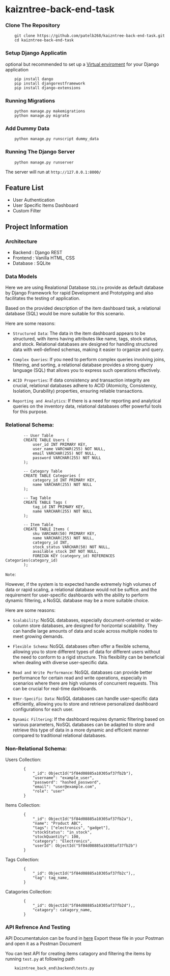 # kaizntree-back-end-task

### Clone The Repository

        git clone https://github.com/patelb268/kaizntree-back-end-task.git
        cd kaizntree-back-end-task

### Setup Django Applicatin
optional but recommended to set up a [Virtual enviroment]( https://docs.djangoproject.com/en/5.0/howto/windows/) for your Django application

        pip install dango
        pip install djangorestframework
        pip install django-extensions

### Running Migrations

        python manage.py makemigrations
        python manage.py migrate

### Add Dummy Data

        python manage.py runscript dummy_data

### Running The Django Server

        python manage.py runserver

The server will run at `http://127.0.0.1:8000/`

## Feature List
- User Authentication
- User Specific Items Dashboard
- Custom Filter

## Project Information

### Architecture
- Backend : Django REST
- Frontend : Vanilla HTML, CSS
- Database : SQLite

### Data Models
Here we are using Realational Database `SQLite` provide as default database by Django Framework for rapid Development and Prototyping and also facilitates the testing of application.

Based on the provided description of the item dashboard task, a relational database (SQL) would be more suitable for this scenario.

Here are some reasons:

 - `Structured Data`: The data in the item dashboard appears to be structured, with items having attributes like name, tags, stock status, and stock. Relational databases are designed for handling structured data with well-defined schemas, making it easier to organize and query.

- `Complex Queries`: If you need to perform complex queries involving joins, filtering, and sorting, a relational database provides a strong query language (SQL) that allows you to express such operations effectively.

 - `ACID Properties`: If data consistency and transaction integrity are crucial, relational databases adhere to ACID (Atomicity, Consistency, Isolation, Durability) properties, ensuring reliable transactions.

 - `Reporting and Analytics`: If there is a need for reporting and analytical queries on the inventory data, relational databases offer powerful tools for this purpose.

 ### Relational Schema:

            -- User Table
            CREATE TABLE Users (
                user_id INT PRIMARY KEY,
                user_name VARCHAR(255) NOT NULL,
                email VARCHAR(255) NOT NULL,
                password VARCHAR(255) NOT NULL
            );

            -- Category Table
            CREATE TABLE Categories (
                category_id INT PRIMARY KEY,
                name VARCHAR(255) NOT NULL
            );

            -- Tag Table
            CREATE TABLE Tags (
                tag_id INT PRIMARY KEY,
                name VARCHAR(255) NOT NULL
            );

            -- Item Table
            CREATE TABLE Items (
                sku VARCHAR(50) PRIMARY KEY,
                name VARCHAR(255) NOT NULL,
                category_id INT,
                stock_status VARCHAR(50) NOT NULL,
                available_stock INT NOT NULL,
                FOREIGN KEY (category_id) REFERENCES Categories(category_id)
            );

          

`Note`:

However, if the system is to expected handle extremely high volumes of data or rapid scaling, a relational database would not be suffice. and the requirement for user-specific dashboards with the ability to perform dynamic filtering, a NoSQL database may be a more suitable choice.

Here are some reasons:

- `Scalability`: NoSQL databases, especially document-oriented or wide-column store databases, are designed for horizontal scalability. They can handle large amounts of data and scale across multiple nodes to meet growing demands.

- `Flexible Schema`: NoSQL databases often offer a flexible schema, allowing you to store different types of data for different users without the need to conform to a rigid structure. This flexibility can be beneficial when dealing with diverse user-specific data.

- `Read and Write Performance`: NoSQL databases can provide better performance for certain read and write operations, especially in scenarios where there are high volumes of concurrent requests. This can be crucial for real-time dashboards.

- `User-Specific Data`: NoSQL databases can handle user-specific data efficiently, allowing you to store and retrieve personalized dashboard configurations for each user.

 - `Dynamic Filtering`: If the dashboard requires dynamic filtering based on various parameters, NoSQL databases can be adapted to store and retrieve this type of data in a more dynamic and efficient manner compared to traditional relational databases.

 ### Non-Relational Schema:

 Users Collection:

            {
                "_id": ObjectId("5f84d08885a10305af37fb2b"),
                "username": "example_user",
                "password": "hashed_password",
                "email": "user@example.com",
                "role": "user"
            }

Items Collection:

            {
                "_id": ObjectId("5f84d08885a10305af37fb2a"),
                "name": "Product ABC",
                "tags": ["electronics", "gadget"],
                "stockStatus": "in_stock",
                "stockQuantity": 100,
                "category": "Electronics",
                "userId": ObjectId("5f84d08885a10305af37fb2b")  
            }

Tags Collection:

            {
                "_id": ObjectId("5f84d08885a10305af37fb2c"),,
                "tag": tag_name,  
            }

Catagories Collection:

            {
                "_id": ObjectId("5f84d08885a10305af37fb2d"),,
                "catagory": catagory_name,  
            }

### API Refrence And Testing
API Documentatuion can be found in [here](https://github.com/patelb268/kaizntree-back-end-task/blob/main/Kaizntree.postman_collection.json)
Export these file in your Postman and open it as a Postman Document

You can test API for creating items catagory and filtering the items by running `test.py` at following path

        kaizntree_back_end\backend\tests.py

